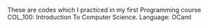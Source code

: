 These are codes which I practiced in my first Programming course COL_100: Introduction To Computer Science.
Language: OCaml
